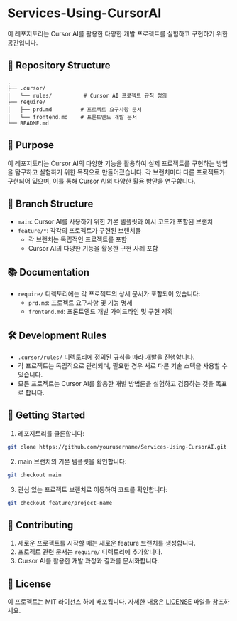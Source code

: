 # Services-Using-CursorAI

이 레포지토리는 Cursor AI를 활용한 다양한 개발 프로젝트를 실험하고 구현하기 위한 공간입니다.

## 📁 Repository Structure

```
.
├── .cursor/
│   └── rules/          # Cursor AI 프로젝트 규칙 정의
├── require/
│   ├── prd.md         # 프로젝트 요구사항 문서
│   └── frontend.md    # 프론트엔드 개발 문서
└── README.md
```

## 🎯 Purpose

이 레포지토리는 Cursor AI의 다양한 기능을 활용하여 실제 프로젝트를 구현하는 방법을 탐구하고 실험하기 위한 목적으로 만들어졌습니다. 각 브랜치마다 다른 프로젝트가 구현되어 있으며, 이를 통해 Cursor AI의 다양한 활용 방안을 연구합니다.

## 🌳 Branch Structure

-   `main`: Cursor AI를 사용하기 위한 기본 템플릿과 예시 코드가 포함된 브랜치
-   `feature/*`: 각각의 프로젝트가 구현된 브랜치들
    -   각 브랜치는 독립적인 프로젝트를 포함
    -   Cursor AI의 다양한 기능을 활용한 구현 사례 포함

## 📚 Documentation

-   `require/` 디렉토리에는 각 프로젝트의 상세 문서가 포함되어 있습니다:
    -   `prd.md`: 프로젝트 요구사항 및 기능 명세
    -   `frontend.md`: 프론트엔드 개발 가이드라인 및 구현 계획

## 🛠️ Development Rules

-   `.cursor/rules/` 디렉토리에 정의된 규칙을 따라 개발을 진행합니다.
-   각 프로젝트는 독립적으로 관리되며, 필요한 경우 서로 다른 기술 스택을 사용할 수 있습니다.
-   모든 프로젝트는 Cursor AI를 활용한 개발 방법론을 실험하고 검증하는 것을 목표로 합니다.

## 🚀 Getting Started

1. 레포지토리를 클론합니다:

```bash
git clone https://github.com/yourusername/Services-Using-CursorAI.git
```

2. main 브랜치의 기본 템플릿을 확인합니다:

```bash
git checkout main
```

3. 관심 있는 프로젝트 브랜치로 이동하여 코드를 확인합니다:

```bash
git checkout feature/project-name
```

## 📝 Contributing

1. 새로운 프로젝트를 시작할 때는 새로운 feature 브랜치를 생성합니다.
2. 프로젝트 관련 문서는 `require/` 디렉토리에 추가합니다.
3. Cursor AI를 활용한 개발 과정과 결과를 문서화합니다.

## 📄 License

이 프로젝트는 MIT 라이선스 하에 배포됩니다. 자세한 내용은 [LICENSE](LICENSE) 파일을 참조하세요.
